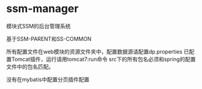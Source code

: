 # ssm-manager

模块式SSM的后台管理系统

基于SSM-PARENT和SS-COMMON


所有配置文件在web模块的资源文件夹中，配置数据源请配置dp.properties
已配置Tomcat插件，运行请用tomcat7:run命令
src下的所有包名必须和spring的配置文件中的包名匹配。


没有在mybatis中配置分页插件配置
